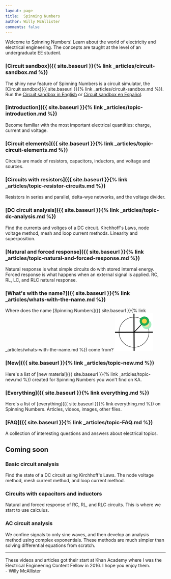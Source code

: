 ```yaml
--- 
layout: page
title:  Spinning Numbers 
author: Willy McAllister
comments: false
---
```


Welcome to Spinning Numbers! Learn about the world of electricity and electrical engineering. The concepts are taught at the level of an undergraduate EE student.  

### [Circuit sandbox]({{ site.baseurl }}{% link _articles/circuit-sandbox.md %})
The shiny new feature of Spinning Numbers is a circuit simulator, the [Circuit sandbox]({{ site.baseurl }}{% link _articles/circuit-sandbox.md %}).  
Run the [Circuit sandbox in English](http://spinningnumbers.org/circuit-sandbox/index.html) or [Circuit sandbox en Español](http://spinningnumbers.org/circuit-sandbox/index-es.html). 

### [Introduction]({{ site.baseurl }}{% link _articles/topic-introduction.md %})
Become familiar with the most important electrical quantities: charge, current and voltage.

### [Circuit elements]({{ site.baseurl }}{% link _articles/topic-circuit-elements.md %})
Circuits are made of resistors, capacitors, inductors, and voltage and sources.

### [Circuits with resistors]({{ site.baseurl }}{% link _articles/topic-resistor-circuits.md %})
Resistors in series and parallel, delta-wye networks, and the voltage divider.

### [DC circuit analysis]({{ site.baseurl }}{% link _articles/topic-dc-analysis.md %})
Find the currents and voltges of a DC circuit. Kirchhoff's Laws, node voltage method, mesh and loop current methods. Linearity and superposition.

### [Natural and forced response]({{ site.baseurl }}{% link _articles/topic-natural-and-forced-response.md %})
Natural response is what simple circuits do with stored internal energy. Forced response is what happens when an external signal is applied. RC, RL, LC, and RLC natural response. 

### [What's with the name?]({{ site.baseurl }}{% link _articles/whats-with-the-name.md %})

Where does the name [Spinning Numbers]({{ site.baseurl }}{% link _articles/whats-with-the-name.md %}) come from? <img class="sn-logo" src="/i/sn_logo2.svg" alt="logo"> 

### [New]({{ site.baseurl }}{% link _articles/topic-new.md %})
Here's a list of [new material]({{ site.baseurl }}{% link _articles/topic-new.md %}) created for Spinning Numbers you won't find on KA.

### [Everything]({{ site.baseurl }}{% link everything.md %})
Here's a list of [everything]({{ site.baseurl }}{% link everything.md %}) on Spinning Numbers. Articles, videos, images, other files.

### [FAQ]({{ site.baseurl }}{% link _articles/topic-FAQ.md %})
A collection of interesting questions and answers about electrical topics.


## Coming soon

### Basic circuit analysis
Find the state of a DC circuit using Kirchhoff's Laws. The node voltage method, mesh current method, and loop current method.

### Circuits with capacitors and inductors
Natural and forced response of RC, RL, and RLC circuits. This is where we start to use calculus.

### AC circuit analysis
We confine signals to only sine waves, and then develop an analysis method using complex exponentials. These methods are much simpler than solving differential equations from scratch.

----
These videos and articles got their start at Khan Academy where I was the Electrical Engineering Content Fellow in 2016. I hope you enjoy them.  
   \- Willy McAllister


